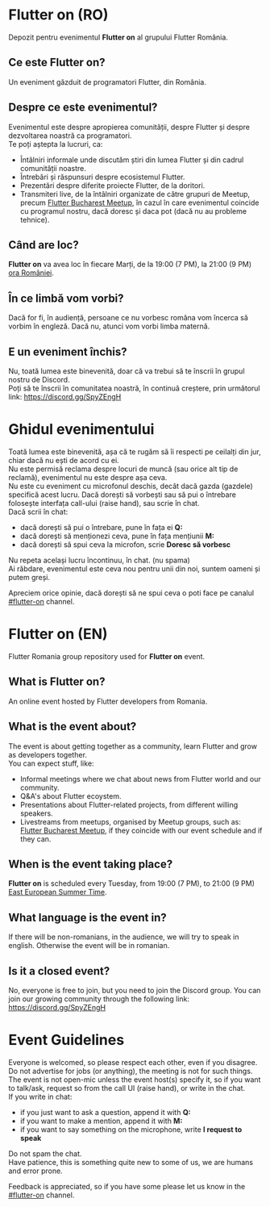 # Flutter on (RO)
Depozit pentru evenimentul **Flutter on** al grupului Flutter România.

## Ce este **Flutter on**?  
Un eveniment găzduit de programatori Flutter, din România.  

## Despre ce este evenimentul?   
Evenimentul este despre apropierea comunității, despre Flutter și despre dezvoltarea noastră ca programatori.  
Te poți aștepta la lucruri, ca:
- Întâlniri informale unde discutăm știri din lumea Flutter și din cadrul comunității noastre.
- Întrebări și răspunsuri despre ecosistemul Flutter. 
- Prezentări despre diferite proiecte Flutter, de la doritori.
- Transmiteri live, de la întâlniri organizate de către grupuri de Meetup, precum [Flutter Bucharest Meetup](https://www.meetup.com/flutter-bucharest-meetup/), în cazul în care evenimentul coincide cu programul nostru, dacă doresc și daca pot (dacă nu au probleme tehnice).

## Când are loc?
**Flutter on** va avea loc în fiecare Marți, de la 19:00 (7 PM), la 21:00 (9 PM) [ora României](https://www.timeanddate.com/time/zones/eest).

## În ce limbă vom vorbi?
Dacă for fi, în audiență, persoane ce nu vorbesc româna vom încerca să vorbim în engleză. Dacă nu, atunci vom vorbi limba maternă.  

## E un eveniment închis?
Nu, toată lumea este binevenită, doar că va trebui să te înscrii în grupul nostru de Discord.  
Poți să te înscrii în comunitatea noastră, în continuă creștere, prin următorul link: https://discord.gg/SpyZEngH

# Ghidul evenimentului    
Toată lumea este binevenită, așa că te rugăm să îi respecti pe ceilalți din jur, chiar dacă nu ești de acord cu ei.  
Nu este permisă reclama despre locuri de muncă (sau orice alt tip de reclamă), evenimentul nu este despre așa ceva.  
Nu este cu eveniment cu microfonul deschis, decât dacă gazda (gazdele) specifică acest lucru. Dacă dorești să vorbești sau să pui o întrebare folosește interfața call-ului (raise hand), sau scrie în chat.  
Dacă scrii în chat:  
- dacă dorești să pui o întrebare, pune în fața ei **Q:**  
- dacă dorești să menționezi ceva, pune în fața mențiunii **M:**  
- dacă dorești să spui ceva la microfon, scrie **Doresc să vorbesc**  

Nu repeta același lucru încontinuu, în chat. (nu spama)    
Ai răbdare, evenimentul este ceva nou pentru unii din noi, suntem oameni și putem greși.  

Apreciem orice opinie, dacă dorești să ne spui ceva o poti face pe canalul [#flutter-on](https://discord.com/channels/790514837243166730/1098642123525464084) channel.


# Flutter on (EN)
Flutter Romania group repository used for **Flutter on** event.

## What is **Flutter on**?  
An online event hosted by Flutter developers from Romania.   

## What is the event about?   
The event is about getting together as a community, learn Flutter and grow as developers together.  
You can expect stuff, like:
- Informal meetings where we chat about news from Flutter world and our community.
- Q&A's about Flutter ecoystem.
- Presentations about Flutter-related projects, from different willing speakers.
- Livestreams from meetups, organised by Meetup groups, such as: [Flutter Bucharest Meetup](https://www.meetup.com/flutter-bucharest-meetup/), if they coincide with our event schedule and if they can.

## When is the event taking place?
**Flutter on** is scheduled every Tuesday, from 19:00 (7 PM), to 21:00 (9 PM) [East European Summer Time](https://www.timeanddate.com/time/zones/eest).

## What language is the event in?
If there will be non-romanians, in the audience, we will try to speak in english. Otherwise the event will be in romanian.

## Is it a closed event?
No, everyone is free to join, but you need to join the Discord group.
You can join our growing community through the following link: https://discord.gg/SpyZEngH

# Event Guidelines  
Everyone is welcomed, so please respect each other, even if you disagree.  
Do not advertise for jobs (or anything), the meeting is not for such things.  
The event is not open-mic unless the event host(s) specify it, so if you want to talk/ask, request so from the call UI (raise hand), or write in the chat.  
If you write in chat:
- if you just want to ask a question, append it with **Q:**
- if you want to make a mention, append it with **M:**
- if you want to say something on the microphone, write **I request to speak**  

Do not spam the chat.  
Have patience, this is something quite new to some of us, we are humans and error prone.   

Feedback is appreciated, so if you have some please let us know in the [#flutter-on](https://discord.com/channels/790514837243166730/1098642123525464084) channel.
